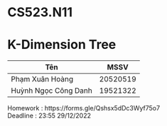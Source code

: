 # CS523.N11
# K-Dimension Tree

 <table>
        <thead>
            <tr><th>Tên</th>
            <th>MSSV</th>
        </tr></thead>
        <tbody>
        <tr>
            <td>Phạm Xuân Hoàng</td>
            <td>20520519</td>
        </tr>
        <tr>
            <td>Huỳnh Ngọc Công Danh</td>
            <td>19521322</td>
        </tr>
        </tbody>
    </table>
Homework : https://forms.gle/Qshsx5dDc3Wyf75o7
<br>Deadline : 23:55 29/12/2022 
